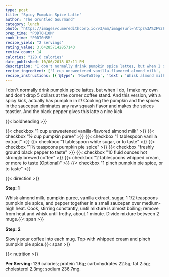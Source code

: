 ```yaml
---
type: post
title: "Spicy Pumpkin Spice Latte"
author: "The Gruntled Gourmand"
category: lunch
photo: "https://imagesvc.meredithcorp.io/v3/mm/image?url=https%3A%2F%2Fimages.media-allrecipes.com%2Fuserphotos%2F3600684.jpg"
prep_time: "P0DT0H10M"
cook_time: "P0DT0H5M"
recipe_yield: "2 servings"
rating_value: 3.642857142857143
review_count: 14
calories: "128.6 calories"
date_published: 10/06/2018 02:11 PM
description: "I don't normally drink pumpkin spice lattes, but when I do, I make my own and don't drop 5 dollars at the corner coffee stand. And this version, with a spicy kick, actually has pumpkin in it! Cooking the pumpkin and the spices in the saucepan eliminates any raw squash flavor and makes the spices toastier. And the black pepper gives this latte a nice kick."
recipe_ingredient: ['1 cup unsweetened vanilla-flavored almond milk', '½ cup pumpkin puree', '1 tablespoon vanilla extract', '1 tablespoon white sugar, or to taste', '1\u2009½ teaspoons pumpkin pie spice', 'freshly ground black pepper to taste', '10 fluid ounces hot strongly brewed coffee', '2 tablespoons whipped cream, or more to taste', '1 pinch pumpkin pie spice, or to taste']
recipe_instructions: [{'@type': 'HowToStep', 'text': 'Whisk almond milk, pumpkin puree, vanilla extract, sugar, 1 1/2 teaspoons pumpkin pie spice, and pepper together in a small saucepan over medium-high heat. Cook, stirring constantly, until mixture is almost boiling; remove from heat and whisk until frothy, about 1 minute. Divide mixture between 2 mugs.\n'}, {'@type': 'HowToStep', 'text': 'Slowly pour coffee into each mug. Top with whipped cream and pinch pumpkin pie spice.\n'}]
---
```


I don't normally drink pumpkin spice lattes, but when I do, I make my own and don't drop 5 dollars at the corner coffee stand. And this version, with a spicy kick, actually has pumpkin in it! Cooking the pumpkin and the spices in the saucepan eliminates any raw squash flavor and makes the spices toastier. And the black pepper gives this latte a nice kick. 

{{< boldheading >}}

{{< checkbox "1 cup unsweetened vanilla-flavored almond milk" >}}
{{< checkbox "½ cup pumpkin puree" >}}
{{< checkbox "1 tablespoon vanilla extract" >}}
{{< checkbox "1 tablespoon white sugar, or to taste" >}}
{{< checkbox "1 ½ teaspoons pumpkin pie spice" >}}
{{< checkbox "freshly ground black pepper to taste" >}}
{{< checkbox "10 fluid ounces hot strongly brewed coffee" >}}
{{< checkbox "2 tablespoons whipped cream, or more to taste  (Optional)" >}}
{{< checkbox "1 pinch pumpkin pie spice, or to taste" >}}


{{< direction >}}

**Step: 1**

Whisk almond milk, pumpkin puree, vanilla extract, sugar, 1 1/2 teaspoons pumpkin pie spice, and pepper together in a small saucepan over medium-high heat. Cook, stirring constantly, until mixture is almost boiling; remove from heat and whisk until frothy, about 1 minute. Divide mixture between 2 mugs.{{< span >}}

**Step: 2**

Slowly pour coffee into each mug. Top with whipped cream and pinch pumpkin pie spice.{{< span >}}

{{< nutrition >}}

**Per Serving:** 129 calories; protein 1.6g; carbohydrates 22.5g; fat 2.5g; cholesterol 2.3mg; sodium 236.7mg.